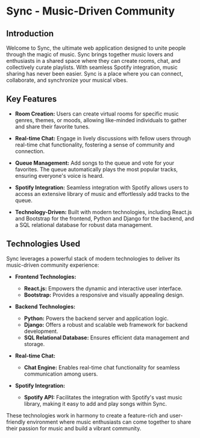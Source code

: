 # Sync - Music-Driven Community

## Introduction

Welcome to Sync, the ultimate web application designed to unite people through the magic of music. Sync brings together music lovers and enthusiasts in a shared space where they can create rooms, chat, and collectively curate playlists. With seamless Spotify integration, music sharing has never been easier. Sync is a place where you can connect, collaborate, and synchronize your musical vibes.

## Key Features

- **Room Creation:** Users can create virtual rooms for specific music genres, themes, or moods, allowing like-minded individuals to gather and share their favorite tunes.

- **Real-time Chat:** Engage in lively discussions with fellow users through real-time chat functionality, fostering a sense of community and connection.

- **Queue Management:** Add songs to the queue and vote for your favorites. The queue automatically plays the most popular tracks, ensuring everyone's voice is heard.

- **Spotify Integration:** Seamless integration with Spotify allows users to access an extensive library of music and effortlessly add tracks to the queue.

- **Technology-Driven:** Built with modern technologies, including React.js and Bootstrap for the frontend, Python and Django for the backend, and a SQL relational database for robust data management.

## Technologies Used

Sync leverages a powerful stack of modern technologies to deliver its music-driven community experience:

- **Frontend Technologies:**
  - **React.js:** Empowers the dynamic and interactive user interface.
  - **Bootstrap:** Provides a responsive and visually appealing design.

- **Backend Technologies:**
  - **Python:** Powers the backend server and application logic.
  - **Django:** Offers a robust and scalable web framework for backend development.
  - **SQL Relational Database:** Ensures efficient data management and storage.

- **Real-time Chat:**
  - **Chat Engine:** Enables real-time chat functionality for seamless communication among users.

- **Spotify Integration:**
  - **Spotify API:** Facilitates the integration with Spotify's vast music library, making it easy to add and play songs within Sync.

These technologies work in harmony to create a feature-rich and user-friendly environment where music enthusiasts can come together to share their passion for music and build a vibrant community.

